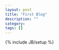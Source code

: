 ```yaml
---
layout: post
title: "First Blog"
description: ""
category: 
tags: []
---
```

{% include JB/setup %}
